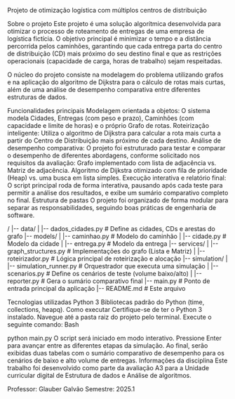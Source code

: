 Projeto de otimização logística com múltiplos centros de distribuição

Sobre o projeto
Este projeto é uma solução algorítmica desenvolvida para otimizar o processo de roteamento de entregas de uma empresa de logística fictícia. O objetivo principal é minimizar o tempo e a distância percorrida pelos caminhões, garantindo que cada entrega parta do centro de distribuição (CD) mais próximo do seu destino final e que as restrições operacionais (capacidade de carga, horas de trabalho) sejam respeitadas.

O núcleo do projeto consiste na modelagem do problema utilizando grafos e na aplicação do algoritmo de Dijkstra para o cálculo de rotas mais curtas, além de uma análise de desempenho comparativa entre diferentes estruturas de dados.

Funcionalidades principais
Modelagem orientada a objetos: O sistema modela Cidades, Entregas (com peso e prazo), Caminhões (com capacidade e limite de horas) e o próprio Grafo de rotas.
Roteirização inteligente: Utiliza o algoritmo de Dijkstra para calcular a rota mais curta a partir do Centro de Distribuição mais próximo de cada destino.
Análise de desempenho comparativa: O projeto foi estruturado para testar e comparar o desempenho de diferentes abordagens, conforme solicitado nos requisitos da avaliação:
Grafo implementado com lista de adjacência vs. Matriz de adjacência.
Algoritmo de Dijkstra otimizado com fila de prioridade (Heap) vs. uma busca em lista simples.
Execução interativa e relatório final: O script principal roda de forma interativa, pausando após cada teste para permitir a análise dos resultados, e exibe um sumário comparativo completo no final.
Estrutura de pastas
O projeto foi organizado de forma modular para separar as responsabilidades, seguindo boas práticas de engenharia de software.

/
|-- data/
|   |-- dados_cidades.py      # Define as cidades, CDs e arestas do grafo
|-- models/
|   |-- caminhao.py           # Modelo do caminhão
|   |-- cidade.py             # Modelo da cidade
|   |-- entrega.py            # Modelo da entrega
|-- services/
|   |-- graph_structures.py   # Implementações do grafo (Lista e Matriz)
|   |-- roteirizador.py       # Lógica principal de roteirização e alocação
|-- simulation/
|   |-- simulation_runner.py  # Orquestrador que executa uma simulação
|   |-- scenarios.py          # Define os cenários de teste (volume baixo/alto)
|   |-- reporter.py           # Gera o sumário comparativo final
|-- main.py                   # Ponto de entrada principal da aplicação
|-- README.md                 # Este arquivo

Tecnologias utilizadas
Python 3
Bibliotecas padrão do Python (time, collections, heapq).
Como executar
Certifique-se de ter o Python 3 instalado.
Navegue até a pasta raiz do projeto pelo terminal.
Execute o seguinte comando:
Bash

python main.py
O script será iniciado em modo interativo. Pressione Enter para avançar entre as diferentes etapas da simulação.
Ao final, serão exibidas duas tabelas com o sumário comparativo de desempenho para os cenários de baixo e alto volume de entregas.
Informações da disciplina
Este trabalho foi desenvolvido como parte da avaliação A3 para a Unidade curricular digital de Estrutura de dados e Análise de algoritmos.

Professor: Glauber Galvão
Semestre: 2025.1